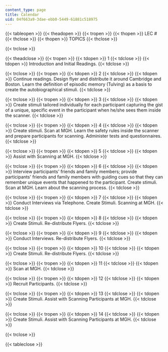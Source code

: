 ```yaml
---
content_type: page
title: Calendar
uid: 04f663a9-3dae-ebb0-5449-61881c518975
---
```


{{< tableopen >}}
{{< theadopen >}}
{{< tropen >}}
{{< thopen >}}
LEC #
{{< thclose >}}
{{< thopen >}}
TOPICS
{{< thclose >}}

{{< trclose >}}

{{< theadclose >}}
{{< tropen >}}
{{< tdopen >}}
1
{{< tdclose >}}
{{< tdopen >}}
Introduction and Initial Readings.
{{< tdclose >}}

{{< trclose >}}
{{< tropen >}}
{{< tdopen >}}
2
{{< tdclose >}}
{{< tdopen >}}
Continue readings. Design flyer and distribute it around Cambridge and Boston. Learn the definition of episodic memory (Tulving) as a basis to create the autobiographical stimuli.
{{< tdclose >}}

{{< trclose >}}
{{< tropen >}}
{{< tdopen >}}
3
{{< tdclose >}}
{{< tdopen >}}
Create stimuli tailored individually for each participant capturing the gist of a unique, specific event in the participant when he/she sees them inside the scanner.
{{< tdclose >}}

{{< trclose >}}
{{< tropen >}}
{{< tdopen >}}
4
{{< tdclose >}}
{{< tdopen >}}
Create stimuli. Scan at MGH. Learn the safety rules inside the scanner and prepare participants for scanning. Administer tests and questionnaires.
{{< tdclose >}}

{{< trclose >}}
{{< tropen >}}
{{< tdopen >}}
5
{{< tdclose >}}
{{< tdopen >}}
Assist with Scanning at MGH.
{{< tdclose >}}

{{< trclose >}}
{{< tropen >}}
{{< tdopen >}}
6
{{< tdclose >}}
{{< tdopen >}}
Interview participants' friends and family members; provide participants' friends and family members with guiding cues so that they can remember unique events that happened to the participant. Create stimuli. Scan at MGH. Learn about the scanning process.
{{< tdclose >}}

{{< trclose >}}
{{< tropen >}}
{{< tdopen >}}
7
{{< tdclose >}}
{{< tdopen >}}
Conduct Interviews via Telephone. Create Stimuli. Scanning at MGH.
{{< tdclose >}}

{{< trclose >}}
{{< tropen >}}
{{< tdopen >}}
8
{{< tdclose >}}
{{< tdopen >}}
Create Stimuli. Re-distribute Flyers.
{{< tdclose >}}

{{< trclose >}}
{{< tropen >}}
{{< tdopen >}}
9
{{< tdclose >}}
{{< tdopen >}}
Conduct Interviews. Re-distribute Flyers.
{{< tdclose >}}

{{< trclose >}}
{{< tropen >}}
{{< tdopen >}}
10
{{< tdclose >}}
{{< tdopen >}}
Create Stimuli. Re-distribute Flyers.
{{< tdclose >}}

{{< trclose >}}
{{< tropen >}}
{{< tdopen >}}
11
{{< tdclose >}}
{{< tdopen >}}
Scan at MGH.
{{< tdclose >}}

{{< trclose >}}
{{< tropen >}}
{{< tdopen >}}
12
{{< tdclose >}}
{{< tdopen >}}
Recruit Participants.
{{< tdclose >}}

{{< trclose >}}
{{< tropen >}}
{{< tdopen >}}
13
{{< tdclose >}}
{{< tdopen >}}
Create Stimuli. Assist with Scanning Participants at MGH.
{{< tdclose >}}

{{< trclose >}}
{{< tropen >}}
{{< tdopen >}}
14
{{< tdclose >}}
{{< tdopen >}}
Create Stimuli. Assist with Scanning Participants at MGH.
{{< tdclose >}}

{{< trclose >}}

{{< tableclose >}}